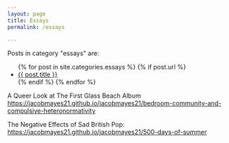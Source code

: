 ```yaml
---
layout: page
title: Essays
permalink: /essays

---
```

<p>Posts in category "essays" are:</p>

<ul>
  {% for post in site.categories.essays %}
    {% if post.url %}
        <li><a href="{{ post.url }}">{{ post.title }}</a></li>
    {% endif %}
  {% endfor %}
</ul>

A Queer Look at The First Glass Beach Album
https://jacobmayes21.github.io/jacobmayes21/bedroom-community-and-compulsive-heteronormativity


The Negative Effects of Sad British Pop:
https://jacobmayes21.github.io/jacobmayes21/500-days-of-summer
